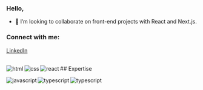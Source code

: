 ### Hello,

- 🌱 I’m looking to collaborate on front-end projects with React and Next.js.

### Connect with me:

[LinkedIn](https://www.linkedin.com/in/nevrakaya/)

<br>
## Expertise

<img align="left" alt="html" src="https://img.shields.io/badge/HTML5-E34F26?style=for-the-badge&logo=html5&logoColor=white" />

<img align="left" alt="css" src="https://img.shields.io/badge/CSS3-1572B6?style=for-the-badge&logo=css3&logoColor=white" />

<img align="left" alt="react" src="https://img.shields.io/badge/react%20-%2320232a.svg?&style=for-the-badge&logo=react&logoColor=%2361DAFB" />

<img align="left" alt="javascript" src='https://img.shields.io/badge/JavaScript-323330?style=for-the-badge&logo=javascript&logoColor=F7DF1E'
/>

<img align="left" alt="typescript" src="	https://img.shields.io/badge/TypeScript-007ACC?style=for-the-badge&logo=typescript&logoColor=white" />

<img align="left" alt="typescript" src="	https://img.shields.io/badge/TypeScript-007ACC?style=for-the-badge&logo=typescript&logoColor=white" />

<br>
